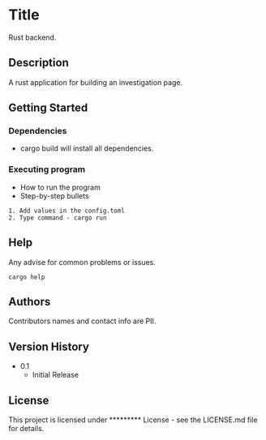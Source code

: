 
# Title

Rust backend.

## Description

A rust application for building an investigation page.

## Getting Started

### Dependencies

* cargo build will install all dependencies.

### Executing program

* How to run the program
* Step-by-step bullets
```
1. Add values in the config.toml
2. Type command - cargo run
```

## Help

Any advise for common problems or issues.
```
cargo help
```

## Authors

Contributors names and contact info are PII.

## Version History

* 0.1
    * Initial Release

## License

This project is licensed under ********* License - see the LICENSE.md file for details.

